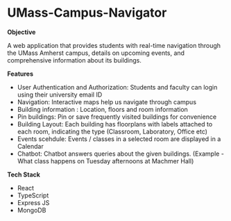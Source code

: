 # UMass-Campus-Navigator

**Objective**

A web application that provides students with real-time navigation through the UMass Amherst campus, details on upcoming events, and comprehensive information about its buildings. 

**Features**
- User Authentication and Authorization: Students and faculty can login using their university email ID
- Navigation: Interactive maps help us navigate through campus
- Building information : Location, floors and room information
- Pin buildings: Pin or save frequently visited buildings for convenience
- Building Layout: Each building has floorplans with labels attached to each room, indicating the type (Classroom, Laboratory, Office etc)
- Events scehdule: Events / classes in a selected room are displayed in a Calendar
- Chatbot: Chatbot answers queries about the given buildings. (Example - What class happens on Tuesday afternoons at Machmer Hall)

**Tech Stack**
- React
- TypeScript
- Express JS
- MongoDB
